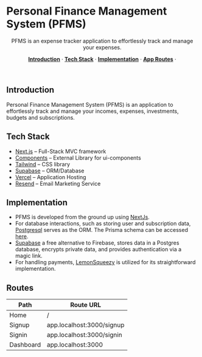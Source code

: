 # Personal Finance Management System (PFMS)

<p align="center">
  PFMS is an expense tracker application to effortlessly track and manage your expenses.
</p>

<p align="center">
  <a href="#introduction"><strong>Introduction</strong></a> ·
  <a href="#tech-stack"><strong>Tech Stack</strong></a> ·
  <a href="#implementation"><strong>Implementation</strong></a> ·
  <a href="#routes"><strong>App Routes</strong></a> ·
</p>
<br/>

## Introduction

Personal Finance Management System (PFMS) is an application to effortlessly track and manage your incomes, expenses, investments, budgets and subscriptions.

## Tech Stack

- [Next.js](https://nextjs.org/) – Full-Stack MVC framework
- [Components](https://ui.shadcn.com/) – External Library for ui-components
- [Tailwind](https://tailwindcss.com/) – CSS library
- [Supabase](https://supabase.com/) – ORM/Database
- [Vercel](https://vercel.com/) – Application Hosting
- [Resend](https://resend.com/) – Email Marketing Service

## Implementation

- PFMS is developed from the ground up using [NextJs](https://nextjs.org).
- For database interactions, such as storing user and subscription data, [Postgresql](https://www.postgresql.org/) serves as the ORM. The Prisma schema can be accessed [here](/prisma/schema.prisma).
- [Supabase](https://supabase.com/) a free alternative to Firebase, stores data in a Postgres database, encrypts private data, and provides authentication via a magic link.
- For handling payments, [LemonSqueezy](https://lemonsqueezy.com/) is utilized for its straightforward implementation.

## Routes

| Path      | Route URL                 |
| --------- | ----------------------    | 
| Home      | /                         |                    
| Signup    | app.localhost:3000/signup |  
| Signin    | app.localhost:3000/signin |  
| Dashboard | app.localhost:3000        |         
